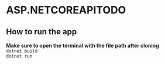 # ASP.NETCOREAPITODO
## How to run the app
__Make sure to open the terminal with the file path after cloning__<br>
``` dotnet build ```<br>
``` dotnet run ```
